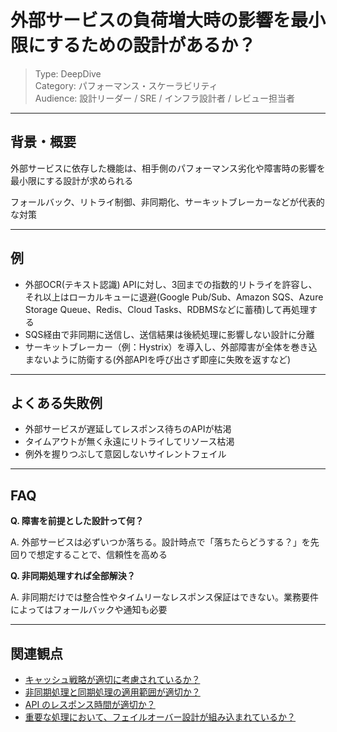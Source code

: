 # 外部サービスの負荷増大時の影響を最小限にするための設計があるか？

> Type: DeepDive  
> Category: パフォーマンス・スケーラビリティ  
> Audience: 設計リーダー / SRE / インフラ設計者 / レビュー担当者

---

## 背景・概要

外部サービスに依存した機能は、相手側のパフォーマンス劣化や障害時の影響を最小限にする設計が求められる

フォールバック、リトライ制御、非同期化、サーキットブレーカーなどが代表的な対策

---

## 例

- 外部OCR(テキスト認識) APIに対し、3回までの指数的リトライを許容し、それ以上はローカルキューに退避(Google Pub/Sub、Amazon SQS、Azure Storage Queue、Redis、Cloud Tasks、RDBMSなどに蓄積)して再処理する
- SQS経由で非同期に送信し、送信結果は後続処理に影響しない設計に分離
- サーキットブレーカー（例：Hystrix）を導入し、外部障害が全体を巻き込まないように防衛する(外部APIを呼び出さず即座に失敗を返すなど)

---

## よくある失敗例

- 外部サービスが遅延してレスポンス待ちのAPIが枯渇
- タイムアウトが無く永遠にリトライしてリソース枯渇
- 例外を握りつぶして意図しないサイレントフェイル

---

## FAQ

**Q. 障害を前提とした設計って何？**

A. 外部サービスは必ずいつか落ちる。設計時点で「落ちたらどうする？」を先回りで想定することで、信頼性を高める

**Q. 非同期処理すれば全部解決？**

A. 非同期だけでは整合性やタイムリーなレスポンス保証はできない。業務要件によってはフォールバックや通知も必要

---

## 関連観点

- [キャッシュ戦略が適切に考慮されているか？](https://zenn.dev/kanaria007/articles/f2b137ea3cd959)
- [非同期処理と同期処理の適用範囲が適切か？](https://zenn.dev/kanaria007/articles/fd762dcfb04e28)
- [API のレスポンス時間が適切か？](https://zenn.dev/kanaria007/articles/bd9c05cf6b60ae)
- [重要な処理において、フェイルオーバー設計が組み込まれているか？](https://zenn.dev/kanaria007/articles/ad9366091c2b4d)
